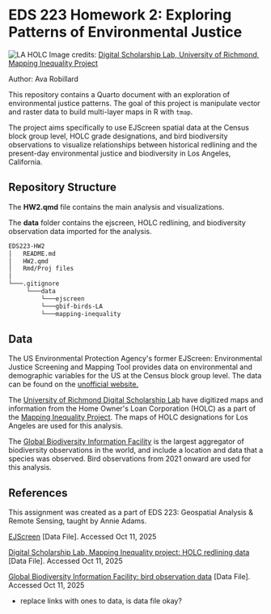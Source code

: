 # EDS 223 Homework 2: Exploring Patterns of Environmental Justice

![LA HOLC](./holc-la.jpg) Image credits: [Digital Scholarship Lab, University of Richmond, Mapping Inequality Project](https://dsl.richmond.edu/panorama/redlining/data/CA-LosAngeles)

Author: Ava Robillard

This repository contains a Quarto document with an exploration of environmental justice patterns. The goal of this project is manipulate vector and raster data to build multi-layer maps in R with `tmap`.

The project aims specifically to use EJScreen spatial data at the Census block group level, HOLC grade designations, and bird biodiversity observations to visualize relationships between historical redlining and the present-day environmental justice and biodiversity in Los Angeles, California.

## Repository Structure

The **HW2.qmd** file contains the main analysis and visualizations.

The **data** folder contains the ejscreen, HOLC redlining, and biodiversity observation data imported for the analysis.

``` bash
EDS223-HW2
│   README.md
│   HW2.qmd
│   Rmd/Proj files    
│
└───.gitignore
     └───data
         └───ejscreen
         └───gbif-birds-LA
         └───mapping-inequality
```

## Data

The US Environmental Protection Agency's former EJScreen: Environmental Justice Screening and Mapping Tool provides data on environmental and demographic variables for the US at the Census block group level. The data can be found on the [unofficial website.](https://pedp-ejscreen.azurewebsites.net)

The [University of Richmond Digital Scholarship Lab](https://dsl.richmond.edu/) have digitized maps and information from the Home Owner's Loan Corporation (HOLC) as a part of the [Mapping Inequality Project](https://dsl.richmond.edu/panorama/redlining/#loc=5/39.1/-94.58). The maps of HOLC designations for Los Angeles are used for this analysis.

The [Global Biodiversity Information Facility](https://www.gbif.org/) is the largest aggregator of biodiversity observations in the world, and include a location and data that a species was observed. Bird observations from 2021 onward are used for this analysis.

## References

This assignment was created as a part of EDS 223: Geospatial Analysis & Remote Sensing, taught by Annie Adams.

[EJScreen](https://pedp-ejscreen.azurewebsites.net/) [Data File]. Accessed Oct 11, 2025

[Digital Scholarship Lab, Mapping Inequality project: HOLC redlining data](https://dsl.richmond.edu/panorama/redlining/data) [Data File]. Accessed Oct 11, 2025

[Global Biodiversity Information Facility: bird observation data](https://www.gbif.org/) [Data File]. Accessed Oct 11, 2025

-   replace links with ones to data, is data file okay?
